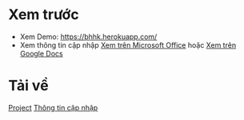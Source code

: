 # Xem trước
- Xem Demo: https://bhhk.herokuapp.com/
- Xem thông tin cập nhập [Xem trên Microsoft Office](https://view.officeapps.live.com/op/embed.aspx?src=https://github.com/lvoddat95/bhhk/raw/master/CHANGE.xlsx) hoặc [Xem trên Google Docs](http://docs.google.com/gview?url=https://github.com/lvoddat95/bhhk/raw/master/CHANGE.xlsx&embedded=true)

# Tải về
[Project](https://github.com/lvoddat95/bhhk/archive/master.zip)
[Thông tin cập nhập](https://github.com/lvoddat95/bhhk/raw/master/CHANGE.xlsx)
